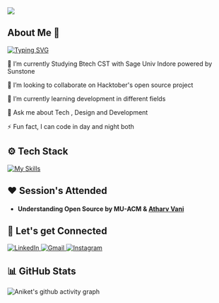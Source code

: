 <img src="https://komarev.com/ghpvc/?username=aniket-awasthi-2006&label=Profile+Views&color=2f81f7&style=for-the-badge" />

## About Me 👤
[![Typing SVG](https://readme-typing-svg.demolab.com?font=Fira+Code&pause=1000&background=FFFFFF00&width=605&lines=Tech-Xplorer+%7C+Developer+%7C+Designer+%7C+Multitasker)](https://git.io/typing-svg)

🔭 I’m currently Studying Btech CST with Sage Univ Indore powered by Sunstone

👯 I’m looking to collaborate on Hacktober's open source project

🌱 I’m currently learning development in different fields

💬 Ask me about Tech , Design and Development 

⚡ Fun fact, I can code in day and night both

## ⚙️ Tech Stack

[![My Skills](https://skillicons.dev/icons?i=python,js,cpp,c,react,html,css,googlecloud)](https://skills.thijs.gg)

## ❤️ Session's Attended

- #### Understanding Open Source by MU-ACM & [Atharv Vani](https://www.linkedin.com/in/atharv-vani110/)

## 🤝 Let's get Connected
<div align="left">
  <a href="<your-linkedin-profile-url>" target="_blank">
    <img alt="LinkedIn" src="https://img.shields.io/badge/linkedin-%230077B5.svg?style=for-the-badge&logo=linkedin&logoColor=white"/>
  </a>
  <a href="mailto:<your-email-address>" target="_blank">
    <img alt="Gmail" src="https://img.shields.io/badge/Gmail-D14836?style=for-the-badge&logo=gmail&logoColor=white"/>
  </a>
  <a href="https://www.instagram.com/<your-instagram-username>" target="_blank">
    <img alt="Instagram" src="https://img.shields.io/badge/Instagram-%23E4405F.svg?style=for-the-badge&logo=Instagram&logoColor=white"/>
  </a>
</div>

## 📊 GitHub Stats

![Aniket's github activity graph](https://github-readme-activity-graph.vercel.app/graph?username=aniket-awasthi-2006&bg_color=1c1c1c&color=e6e6e6&line=e6e6e6&point=c2c2c2&area=true&area_color=c2c2c2&hide_border=true)
